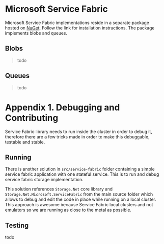 # Microsoft Service Fabric

Microsoft Service Fabric implementations reside in a separate package hosted on [NuGet](https://www.nuget.org/packages/Storage.Net.Microsoft.ServiceFabric/). Follow the link for installation instructions. The package implements blobs and queues.

## Blobs

> todo

## Queues

> todo

# Appendix 1. Debugging and Contributing

Service Fabric library needs to run inside the cluster in order to debug it, therefore there are a few tricks made in order to make this debuggable, testable and stable.

## Running

There is another solution in `src/service-fabric` folder containing a simple service fabric application with one stateful service. This is to run and debug service fabric storage implementation.

This solution references `Storage.Net` core library and `Storage.Net.Microsoft.ServiceFabric` from the main source folder which allows to debug and edit the code in place while running on a local cluster. This approach is awesome because Service Fabric local clusters and not emulators so we are running as close to the metal as possible.

## Testing

todo